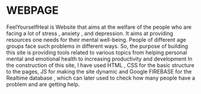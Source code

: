 # WEBPAGE
   FeelYourselfHeal is Website that aims at the welfare of the people who are  facing a lot of stress , anxiety , and depression. It aims at providing resources  one needs for their mental well-being. People of different age groups face such  problems in different ways. So, the purpose of building this site is providing  tools related to various topics from helping personal mental and emotional  health to increasing productivity and development    In the construction of this site, I have used HTML , CSS for the basic structure  to the pages, JS for making the site dynamic and Google FIREBASE for the  Realtime database , which can later used to check how many people have a  problem and are getting help. 
